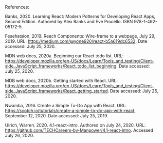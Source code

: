 References:

Banks, 2020. Learning React: Modern Potterns for Developing React Apps, Second Edition. Authored by Alex Banks and Eve Procello. ISBN 978-1-492-05172-5.

Fesehatsion, 2019. Reach Components: Wire-frame to a webpage, July 29, 2019. URL: https://medium.com/@yone920/react-b5a619dc6532. Date accessed: July 25, 2020.

MDN web docs, 2020a. Beginning our React todo list. URL: https://developer.mozilla.org/en-US/docs/Learn/Tools_and_testing/Client-side_JavaScript_frameworks/React_todo_list_beginning. Date accessed: July 25, 2020. 

MDB web docs, 2020b. Getting started with React. URL: https://developer.mozilla.org/en-US/docs/Learn/Tools_and_testing/Client-side_JavaScript_frameworks/React_getting_started. Date accessed: July 25, 2020. 

Nwamba, 2016. Create a Simple To-Do App with React. URL: https://scotch.io/tutorials/create-a-simple-to-do-app-with-react, September 12, 2020. Date accessed: July 25, 2019. 

Ulrich, Warren. 2020. 4.1-react-intro. Authored on July 24, 2020. URL: https://github.com/TECHCareers-by-Manpower/4.1-react-intro. Accessed July 26, 2020. 
